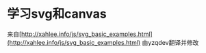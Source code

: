 # 学习svg和canvas

来自[http://xahlee.info/js/svg_basic_examples.html](http://xahlee.info/js/svg_basic_examples.html)
由yzqdev翻译并修改

